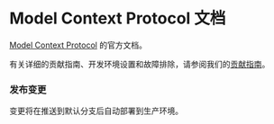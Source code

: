 # Model Context Protocol 文档

[Model Context Protocol](https://modelcontextprotocol.io) 的官方文档。

有关详细的贡献指南、开发环境设置和故障排除，请参阅我们的[贡献指南](CONTRIBUTING.md)。

### 发布变更

变更将在推送到默认分支后自动部署到生产环境。
